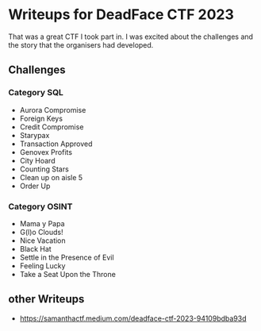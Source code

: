 # Writeups for DeadFace CTF 2023

That was a great CTF I took part in. I was excited about the challenges and the story that the organisers had developed.

## Challenges

### Category SQL
* Aurora Compromise
* Foreign Keys
* Credit Compromise
* Starypax
* Transaction Approved
* Genovex Profits
* City Hoard
* Counting Stars
* Clean up on aisle 5
* Order Up

### Category OSINT
* Mama y Papa
* G(l)o Clouds!
* Nice Vacation
* Black Hat
* Settle in the Presence of Evil
* Feeling Lucky
* Take a Seat Upon the Throne


## other Writeups

* https://samanthactf.medium.com/deadface-ctf-2023-94109bdba93d
